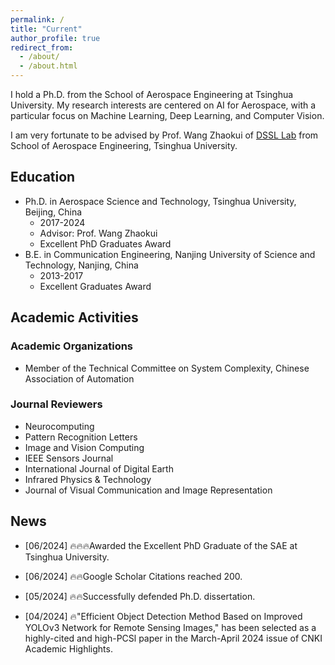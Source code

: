 ```yaml
---
permalink: /
title: "Current"
author_profile: true
redirect_from: 
  - /about/
  - /about.html
---
```

I hold a Ph.D. from the School of Aerospace Engineering at Tsinghua University. My research interests are centered on AI for Aerospace, with a particular focus on Machine Learning, Deep Learning, and Computer Vision.

I am very fortunate to be advised by Prof. Wang Zhaokui of [DSSL Lab](http://www.dssllab.com/) from School of Aerospace Engineering, Tsinghua University. 


## Education
* Ph.D. in Aerospace Science and Technology, Tsinghua University, Beijing, China
    * 2017-2024
    * Advisor: Prof. Wang Zhaokui
    * Excellent PhD Graduates Award 
* B.E. in Communication Engineering, Nanjing University of Science and Technology, Nanjing, China
    * 2013-2017
    * Excellent Graduates Award 

## Academic Activities

### Academic Organizations
- Member of the Technical Committee on System Complexity, Chinese Association of Automation

### Journal Reviewers
- Neurocomputing
- Pattern Recognition Letters 
- Image and Vision Computing
- IEEE Sensors Journal
- International Journal of Digital Earth
- Infrared Physics & Technology
- Journal of Visual Communication and Image Representation



## News
- [06/2024] 🔥🔥🔥Awarded the Excellent PhD Graduate of the SAE at Tsinghua University.

- [06/2024] 🔥🔥Google Scholar Citations reached 200.

- [05/2024] 🔥🔥Successfully defended Ph.D. dissertation.

- [04/2024] 🔥"Efficient Object Detection Method Based on Improved YOLOv3 Network for Remote Sensing Images," has been selected as a highly-cited and high-PCSl paper in the March-April 2024 issue of CNKI Academic Highlights.






